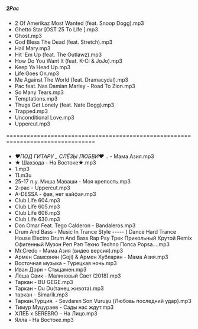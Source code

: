 ##### 2Pac
- 2 Of Amerikaz Most Wanted (feat. Snoop Dogg).mp3
- Ghetto Star [OST 25 To Life ].mp3
- Ghost.mp3
- God Bless The Dead (feat. Stretch).mp3
- Hail Mary.mp3
- Hit 'Em Up (feat. The Outlawz).mp3
- How Do You Want It (feat. K-Ci & JoJo).mp3
- Keep Ya Head Up.mp3
- Life Goes On.mp3
- Me Against The World (feat. Dramacydal).mp3
- Pac feat. Nas Damian Marley - Road To Zion.mp3
- So Many Tears.mp3
- Temptations.mp3
- Thugs Get Lonely (feat. Nate Dogg).mp3
- Trapped.mp3
- Unconditional Love.mp3
- Uppercut.mp3

================================================================================


##### 
- _♥ПОД ГИТАРУ _ СЛЁЗЫ ЛЮБВИ♥_ .. - Мама Азия.mp3
- ★ Шахзода - На Востоке★.mp3
- 1.mp3
- 11.m3u
- 25-17 п.у. Миша Маваши - Моя крепость.mp3
- 2-pac - Uppercut.mp3
- A-DESSA - фая, нет вайфая.mp3
- Club Life 604.mp3
- Club Life 605.mp3
- Club Life 606.mp3
- Club Life 630.mp3
- Don Omar Feat. Tego Calderon - Bandaleros.mp3
- Drum And Bass - Music In Trance Style ----- ( Dance Hard Trance House Electro Drum And Bass Rap Psy Трек Прикольный Крутой Remix Офигенный Музон Реп Рэп Техно Techno Попса Popsa....mp3
- Mr.Credo - Мама Азия (видео версия).mp3
- Армен Самсонян (Goji) & Армен Хубларян - Мама Азия.mp3
- Восточная музыка - Турецкая ночь.mp3
- Иван Дорн - Стыцамен.mp3
- Лёша Свик - Малиновый Cвет (2018).mp3
- Таркан - BU GEGE.mp3
- Таркан - Du Du(танец живота).mp3
- таркан - Simarik.mp3
- Таркан.Турция. - Sevdanın Son Vuruşu (Любовь последний удар).mp3
- Тимур Муцураев - Сады нас ждут.mp3
- ХЛЕБ x SEREBRO – На Лицо.mp3
- Ялла - На Востоке.mp3
